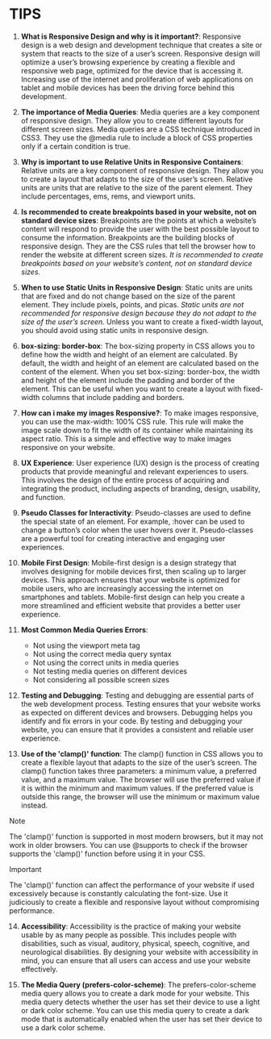 # TIPS 

1. **What is Responsive Design and why is it important?**: Responsive design is a web design and development technique that creates a site or system that reacts to the size of a user’s screen. Responsive design will optimize a user’s browsing experience by creating a flexible and responsive web page, optimized for the device that is accessing it. Increasing use of the internet and proliferation of web applications on tablet and mobile devices has been the driving force behind this development.

2. **The importance of Media Queries**: Media queries are a key component of responsive design. They allow you to create different layouts for different screen sizes. Media queries are a CSS technique introduced in CSS3. They use the @media rule to include a block of CSS properties only if a certain condition is true.

3. **Why is important to use Relative Units in Responsive Containers**: Relative units are a key component of responsive design. They allow you to create a layout that adapts to the size of the user’s screen. Relative units are units that are relative to the size of the parent element. They include percentages, ems, rems, and viewport units.

4. **Is recommended to create breakpoints based in your website, not on standard device sizes**: Breakpoints are the points at which a website’s content will respond to provide the user with the best possible layout to consume the information. Breakpoints are the building blocks of responsive design. They are the CSS rules that tell the browser how to render the website at different screen sizes. *It is recommended to create breakpoints based on your website’s content, not on standard device sizes.*

5. **When to use Static Units in Responsive Design**: Static units are units that are fixed and do not change based on the size of the parent element. They include pixels, points, and picas. *Static units are not recommended for responsive design because they do not adapt to the size of the user’s screen.* Unless you want to create a fixed-width layout, you should avoid using static units in responsive design.

6. **box-sizing: border-box**: The box-sizing property in CSS allows you to define how the width and height of an element are calculated. By default, the width and height of an element are calculated based on the content of the element. When you set box-sizing: border-box, the width and height of the element include the padding and border of the element. This can be useful when you want to create a layout with fixed-width columns that include padding and borders.

7. **How can i make my images Responsive?**: To make images responsive, you can use the max-width: 100% CSS rule. This rule will make the image scale down to fit the width of its container while maintaining its aspect ratio. This is a simple and effective way to make images responsive on your website.

8. **UX Experience**: User experience (UX) design is the process of creating products that provide meaningful and relevant experiences to users. This involves the design of the entire process of acquiring and integrating the product, including aspects of branding, design, usability, and function.

9. **Pseudo Classes for Interactivity**: Pseudo-classes are used to define the special state of an element. For example, :hover can be used to change a button’s color when the user hovers over it. Pseudo-classes are a powerful tool for creating interactive and engaging user experiences.

10. **Mobile First Design**: Mobile-first design is a design strategy that involves designing for mobile devices first, then scaling up to larger devices. This approach ensures that your website is optimized for mobile users, who are increasingly accessing the internet on smartphones and tablets. Mobile-first design can help you create a more streamlined and efficient website that provides a better user experience.

11. **Most Common Media Queries Errors**:
    - Not using the viewport meta tag
    - Not using the correct media query syntax
    - Not using the correct units in media queries
    - Not testing media queries on different devices
    - Not considering all possible screen sizes

12. **Testing and Debugging**: Testing and debugging are essential parts of the web development process. Testing ensures that your website works as expected on different devices and browsers. Debugging helps you identify and fix errors in your code. By testing and debugging your website, you can ensure that it provides a consistent and reliable user experience.

13. **Use of the 'clamp()' function**: The clamp() function in CSS allows you to create a flexible layout that adapts to the size of the user’s screen. The clamp() function takes three parameters: a minimum value, a preferred value, and a maximum value. The browser will use the preferred value if it is within the minimum and maximum values. If the preferred value is outside this range, the browser will use the minimum or maximum value instead.
>[!NOTE] 
>The 'clamp()' function is supported in most modern browsers, but it may not work in older browsers. You can use @supports to check if the browser supports the 'clamp()' function before using it in your CSS.

>[!IMPORTANT] 
>The 'clamp()' function can affect the performance of your website if used excessively because is constantly calculating the font-size. Use it judiciously to create a flexible and responsive layout without compromising performance.

14. **Accessibility**: Accessibility is the practice of making your website usable by as many people as possible. This includes people with disabilities, such as visual, auditory, physical, speech, cognitive, and neurological disabilities. By designing your website with accessibility in mind, you can ensure that all users can access and use your website effectively.

15. **The Media Query (prefers-color-scheme)**: The prefers-color-scheme media query allows you to create a dark mode for your website. This media query detects whether the user has set their device to use a light or dark color scheme. You can use this media query to create a dark mode that is automatically enabled when the user has set their device to use a dark color scheme.
